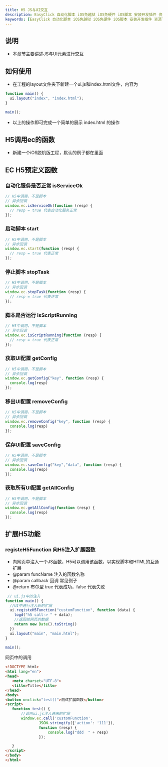 ```yaml
---
title: H5 JS与UI交互 
description: EasyClick 自动化脚本 iOS免越狱 iOS免硬件 iOS脚本 安装开发插件 资源下载
keywords: [EasyClick 自动化脚本 iOS免越狱 iOS免硬件 iOS脚本 安装开发插件 资源下载 ]
---
```


## 说明

- 本章节主要讲述JS与UI元素进行交互

## 如何使用

- 在工程的layout文件夹下新建一个ui.js和index.html文件，内容为

```javascript
function main() {
  ui.layout("index", "index.html");
}

main();
```

- 以上的操作即可完成一个简单的展示 index.html 的操作

## H5调用ec的函数

- 新建一个iOS脱机版工程，默认的例子都在里面

## EC H5预定义函数

### 自动化服务是否正常 isServiceOk

```javascript
// H5中调用，不是脚本
// 异步回调
window.ec.isServiceOk(function (resp) {
  // resp = true 代表自动化服务正常
});
```

### 启动脚本 start

```javascript
// H5中调用，不是脚本
// 异步回调
window.ec.start(function (resp) {
  // resp = true 代表正常
});
```

### 停止脚本 stopTask

```javascript
// H5中调用，不是脚本
// 异步回调
window.ec.stopTask(function (resp) {
  // resp = true 代表正常
});
```

### 脚本是否运行 isScriptRunning

```javascript
// H5中调用，不是脚本
// 异步回调
window.ec.isScriptRunning(function (resp) {
  // resp = true 代表正常
});
```

### 获取UI配置 getConfig

```javascript
// H5中调用，不是脚本
// 异步回调
window.ec.getConfig("key", function (resp) {
  console.log(resp)
});

```

### 移出UI配置 removeConfig

```javascript
// H5中调用，不是脚本
// 异步回调
window.ec.removeConfig("key", function (resp) {
  console.log(resp)
});

```

### 保存UI配置 saveConfig

```javascript
// H5中调用，不是脚本
// 异步回调
window.ec.saveConfig("key","data", function (resp) {
  console.log(resp)
});

```


### 获取所有UI配置 getAllConfig

```javascript
// H5中调用，不是脚本
// 异步回调
window.ec.getAllConfig(function (resp) {
  console.log(resp)
});

```


## 扩展H5功能

### registeH5Function 向H5注入扩展函数

* 向网页中注入一个JS函数，H5可以调用该函数，以实现脚本和HTML的互通扩展
* @param funcName 注入的函数名称
* @param callback 回调 常见例子
* @return 布尔型 true 代表成功，false 代表失败

```javascript
 // ui.js中的注入
function main() {
  //UI中进行注入新的扩展
  ui.registeH5Function("customFunction", function (data) {
    logd("h5 call-> " + data);
    //返回给网页的数据
    return new Date().toString()
  })
  ui.layout("main", "main.html");
}

main();
  ```

网页中的调用

 ```html
 <!DOCTYPE html>
<html lang="en">
<head>
    <meta charset="UTF-8">
    <title>Title</title>
</head>
<body>
<button onclick="test()">测试扩展函数</button>
<script>
    function test() {
        //调用ui.js注入进来的扩展
        window.ec.call('customFunction',
                JSON.stringify({'action': '111'}),
                function (resp) {
                    console.log("ddd  " + resp)
                });

    }
</script>
</body>
</html>
  ```
